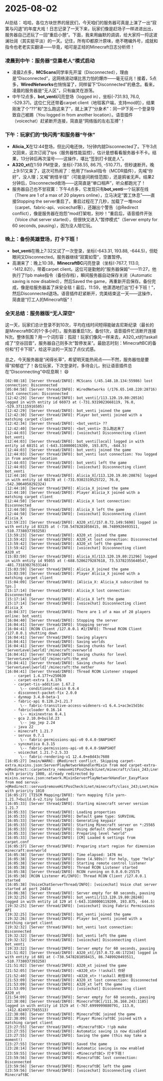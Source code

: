 # 2025-08-02

AI总结：
哈哈，各位方块世界的居民们，今天咱们的服务器可真是上演了一出“寂寞与闪退”的年度大戏！日志记录了一天下来，玩家们像是赶场子一样进进出出，服务器自己还玩了一回“重启小憩”。下面，我来用幽默的调调，给大家捋一捋这波澜壮阔（其实挺平淡）的一天。记住，所有ID都原汁原味，绝不瞎编外号，成就和指令也老老实实翻译——毕竟，咱可是正经的Minecraft日志分析师！

### 凌晨到中午：服务器“空巢老人”模式启动
- 凌晨2点多，**MCScans**同学率先开溜（Disconnected），理由是“Disconnected”，这网络波动堪比苦力怕的爆炸——毫无征兆！接着，5点多，**WiredNetworks**也悄悄溜了，同样留下“Disconnected”的悬念。看来，凌晨的服务器是“无人区”，只有幽灵在游荡。
- 中午12点多，**bot_venti**闪亮登场（logged in），坐标(-731.93, 76.0, -529.37)。这位仁兄还带着carpet client（地毯客户端，支持mod的），结果刚发了个“??”和“怎么跑这来了”，就上演了“分身术”：同一IP下另一个登录导致自己被踢（You logged in from another location）。语音插件（voicechat）赶紧断开连接，简直是“网络版的左右互搏”！

### 下午：玩家们的“快闪秀”和服务器“午休”
- **Alicia_X**在12:44登场，但比闪电还快，1分钟内就Disconnected了。下午3点又回来，这次订阅了tps（服务器性能监控），估计是想看看服务器卡不卡。结果，13分钟后再次溜号——这操作，堪比“签到打卡就走人”。
- **A320_xt**在1:59 PM登录，坐标(-738.55, 86.75, -510.77)，但秒速断开。晚上9:51又来了，这次可热闹了：他用了!!askall指令（MCDR插件），先喊“你好”，没人理；又喊“刷怪半径”（可能是问刷怪范围），还是鸦雀无声。结果2分钟后，Disconnected收场——这简直是“单口相声”，听众都跑光了！
- 服务器自己也不甘寂寞：下午4点多，它发现只有**bot_venti**一个玩家在线（There are 1 of a max of 20 players online），立马决定“罢工休息”——直接Stopping the server重启了。重启过程花了几秒，加载了一堆mod（carpet、fabric-api、voicechat等），还蹦出个警告（@Redirect conflict），像是服务器在抱怨“mod打架啦，别吵！”重启后，语音插件开张（Voice chat server started），但很快又进入“暂停模式”（Server empty for 60 seconds, pausing），因为没人陪它玩。

### 晚上：备份英雄登场，打卡下班！
- **bot_venti**在晚上7:32又试了一次登录，坐标(-643.31, 193.88, -644.5)，但眨眼间又Disconnected。服务器继续“寂寞如雪”，空置暂停。
- 高潮来了：晚上10:38，**MinecraftBC**闪亮登录（坐标(-767.7, 113.0, -1412.82)），带着carpet client。这位可是勤勉的“服务器保姆”——11:27，他执行了!!pb make指令（备份存档），瞬间服务器自动保存关闭（Automatic saving is now disabled），然后Saved the game，再重新开启保存。备份完成，像是给服务器盖了床安全毯！最后，11:59，他潇洒地打出“打卡下班！”，然后Disconnected退场。语音插件赶紧断开，完美结束这一天——这操作，简直是“打工人的Minecraft版”！

### 全天总结：服务器版“无人深空”
这一天，玩家们总计登录不到10次，平均在线时间短得能破吉尼斯纪录（最长的是MinecraftBC的1个多小时）。服务器重启1次，备份1次，语音插件忙活断开连接N次。整体氛围？用一个词形容：孤寂！玩家们像风一样来去，A320_xt的!!askall成了“空谷回音”，服务器自己则多次“暂停发呆”。最励志时刻：MinecraftBC的备份和“打卡下班”，给这平淡的一天加了点仪式感。

总之，今天服务器是“闲得长草”，希望明天能热闹点——不然，服务器怕是要得“抑郁症”了！各位玩家，下次登录时，多待会儿，别让语音插件总在“Disconnecting”中叹息啊！ 😄

```
[02:08:18] [Server thread/INFO]: MCScans (/45.148.10.134:55986) lost connection: Disconnected
[05:04:58] [Server thread/INFO]: WiredNetworks (/176.65.148.220:28716) lost connection: Disconnected
[12:42:29] [Server thread/INFO]: bot_venti[/113.120.19.80:20516] logged in with entity id 66973 at (-731.9319023668119, 76.0, -529.371115916505)
[12:42:29] [Server thread/INFO]: bot_venti joined the game
[12:42:30] [Server thread/INFO]: Player bot_venti joined with a matching carpet client
[12:42:34] [Server thread/INFO]: <bot_venti> ??
[12:42:40] [Server thread/INFO]: <bot_venti> 怎么跑这来了
[12:44:03] [Server thread/INFO]: [voicechat] Disconnecting client bot_venti
[12:44:03] [Server thread/INFO]: bot_venti[local] logged in with entity id 68151 at (-643.3100000119209, 193.875, -644.5)
[12:44:03] [Server thread/INFO]: bot_venti joined the game
[12:44:03] [Server thread/INFO]: bot_venti lost connection: You logged in from another location
[12:44:03] [Server thread/INFO]: bot_venti left the game
[12:44:03] [Server thread/INFO]: [voicechat] Disconnecting client bot_venti
[12:44:10] [Server thread/INFO]: Alicia_X[/113.120.19.80:20876] logged in with entity id 68170 at (-731.9302319525722, 76.0, -542.3064058292324)
[12:44:10] [Server thread/INFO]: Alicia_X joined the game
[12:44:10] [Server thread/INFO]: Player Alicia_X joined with a matching carpet client
[12:44:50] [Server thread/INFO]: Alicia_X lost connection: Disconnected
[12:44:50] [Server thread/INFO]: Alicia_X left the game
[12:44:50] [Server thread/INFO]: [voicechat] Disconnecting client Alicia_X
[13:59:23] [Server thread/INFO]: A320_xt[/157.0.72.149:5690] logged in with entity id 83135 at (-738.5478281058415, 86.7489920493511, -510.7738037393258)
[13:59:23] [Server thread/INFO]: A320_xt joined the game
[13:59:42] [Server thread/INFO]: A320_xt lost connection: Disconnected
[13:59:42] [Server thread/INFO]: A320_xt left the game
[13:59:42] [Server thread/INFO]: [voicechat] Disconnecting client A320_xt
[15:03:59] [Server thread/INFO]: Alicia_X[/113.120.19.80:21296] logged in with entity id 95055 at (-688.5206279287618, 73.53782355640547, -481.73183027633144)
[15:03:59] [Server thread/INFO]: Alicia_X joined the game
[15:03:59] [Server thread/INFO]: Player Alicia_X joined with a matching carpet client
[15:04:09] [Server thread/INFO]: [Alicia_X: Alicia_X subscribed to tps.]
[15:17:14] [Server thread/INFO]: Alicia_X lost connection: Disconnected
[15:17:14] [Server thread/INFO]: Alicia_X left the game
[15:17:14] [Server thread/INFO]: [voicechat] Disconnecting client Alicia_X
[16:04:37] [Server thread/INFO]: There are 1 of a max of 20 players online: bot_venti
[16:04:40] [Server thread/INFO]: Stopping the server
[16:04:41] [Server thread/INFO]: Stopping server
[16:04:41] [RCON Client /127.0.0.1 #2/INFO]: Thread RCON Client /127.0.0.1 shutting down
[16:04:41] [Server thread/INFO]: Saving players
[16:04:41] [Server thread/INFO]: Saving worlds
[16:04:41] [Server thread/INFO]: Saving chunks for level 'ServerLevel[world]'/minecraft:overworld
[16:04:41] [Server thread/INFO]: Saving chunks for level 'ServerLevel[world]'/minecraft:the_end
[16:04:41] [Server thread/INFO]: Saving chunks for level 'ServerLevel[world]'/minecraft:the_nether
[16:04:41] [Server thread/INFO]: Thread RCON Listener stopped
	- carpet 1.4.177+v250630
	- carpet-extra 1.4.176
	- carpet-tis-addition 1.67.2
	   \-- conditional-mixin 0.6.4
	- disconnect-packet-fix 2.0.0
	- dynmap 3.4.0-beta-1
	- fabric-api 0.128.2+1.21.7
	   \-- fabric-transitive-access-wideners-v1 6.4.1+ac3e15d16c
	- fabricloader 0.16.14
	   \-- mixinextras 0.4.1
	- gca 2.10.0+build.23
	   \-- jep_jep 2.24
	- java 22
	- minecraft 1.21.7
	- servux 0.7.1
	   \-- fabric-permissions-api-v0 0.4.0-SNAPSHOT
	- syncmatica 0.3.15
	   \-- fabric-permissions-api-v0 0.4.0-SNAPSHOT
	- voicechat 1.21.7-2.5.33
	   \-- fabric-rendering-v1 12.4.0+e8d43c7608
[16:05:27] [main/WARN]: @Redirect conflict. Skipping carpet-extra.mixins.json:ServerPlayNetworkHandlerMixin from mod carpet-extra->@Redirect::carpetextra_removeHitPosCheck(Lnet/minecraft/class_243;Lnet/minecraft/class_243;)Lnet/minecraft/class_243; with priority 1000, already redirected by mixins.servux.json:network.MixinServerPlayNetworkHandler_EasyPlace from mod servux->@Redirect::servux$removeHitPosCheck(Lnet/minecraft/class_243;Lnet/minecraft/class_243;)Lnet/minecraft/class_243; with priority 1010
[16:05:27] [TISCM Mapping/INFO]: Yarn mapping file yarn-1.21.7+build.6-v2.tiny loaded
[16:05:33] [Server thread/INFO]: Starting minecraft server version 1.21.7
[16:05:33] [Server thread/INFO]: Loading properties
[16:05:33] [Server thread/INFO]: Default game type: SURVIVAL
[16:05:33] [Server thread/INFO]: Generating keypair
[16:05:33] [Server thread/INFO]: Starting Minecraft server on *:25565
[16:05:33] [Server thread/INFO]: Using default channel type
[16:05:33] [Server thread/INFO]: Preparing level "world"
[16:05:33] [Server thread/INFO]: [CM] Loaded 6 settings from carpet.conf
[16:05:37] [Server thread/INFO]: Preparing start region for dimension minecraft:overworld
[16:05:38] [Server thread/INFO]: Time elapsed: 1476 ms
[16:05:38] [Server thread/INFO]: Done (4.989s)! For help, type "help"
[16:05:38] [Server thread/INFO]: Starting remote control listener
[16:05:38] [Server thread/INFO]: Thread RCON Listener started
[16:05:38] [Server thread/INFO]: RCON running on 0.0.0.0:25575
[16:05:38] [RCON Listener #1/INFO]: Thread RCON Client /127.0.0.1 started
[16:05:38] [VoiceChatServerThread/INFO]: [voicechat] Voice chat server started at port 24454
[16:06:38] [Server thread/INFO]: Server empty for 60 seconds, pausing
[19:32:25] [Server thread/INFO]: bot_venti[/113.120.19.80:20248] logged in with entity id 129 at (-643.3100000119209, 193.875, -644.5)
[19:32:25] [Server thread/INFO]: [voicechat] Using Fabric Permissions API
[19:32:25] [Server thread/INFO]: bot_venti joined the game
[19:32:26] [Server thread/INFO]: Player bot_venti joined with a matching carpet client
[19:32:32] [Server thread/INFO]: bot_venti lost connection: Disconnected
[19:32:32] [Server thread/INFO]: bot_venti left the game
[19:32:32] [Server thread/INFO]: [voicechat] Disconnecting client bot_venti
[19:33:32] [Server thread/INFO]: Server empty for 60 seconds, pausing
[21:51:02] [Server thread/INFO]: A320_xt[/157.0.72.46:17234] logged in with entity id 601 at (-738.5478281058415, 86.7489920493511, -510.7738037393258)
[21:51:02] [Server thread/INFO]: A320_xt joined the game
[21:52:05] [Server thread/INFO]: <A320_xt> !!askall 你好
[21:52:40] [Server thread/INFO]: <A320_xt> !!askall 刷怪半径
[21:53:09] [Server thread/INFO]: A320_xt lost connection: Disconnected
[21:53:09] [Server thread/INFO]: A320_xt left the game
[21:53:09] [Server thread/INFO]: [voicechat] Disconnecting client A320_xt
[21:54:09] [Server thread/INFO]: Server empty for 60 seconds, pausing
[22:38:08] [Server thread/INFO]: MinecraftBC[/111.36.168.243:1185] logged in with entity id 1529 at (-767.6999999880791, 113.0, -1412.8249717565513)
[22:38:08] [Server thread/INFO]: MinecraftBC joined the game
[22:38:09] [Server thread/INFO]: Player MinecraftBC joined with a matching carpet client
[23:27:55] [Server thread/INFO]: <MinecraftBC> !!pb make
[23:27:55] [Server thread/INFO]: Automatic saving is now disabled
[23:27:55] [Server thread/INFO]: Saving the game (this may take a moment!)
[23:27:55] [Server thread/INFO]: Saved the game
[23:28:14] [Server thread/INFO]: Automatic saving is now enabled
[23:59:55] [Server thread/INFO]: <MinecraftBC> 打卡下班！
[23:59:56] [Server thread/INFO]: MinecraftBC lost connection: Disconnected
[23:59:56] [Server thread/INFO]: MinecraftBC left the game
[23:59:56] [Server thread/INFO]: [voicechat] Disconnecting client MinecraftBC
```
